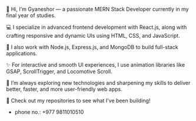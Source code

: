 👋 Hi, I'm Gyaneshor — a passionate MERN Stack Developer currently in my final year of studies.

💻 I specialize in advanced frontend development with React.js, along with crafting responsive and dynamic UIs using HTML, CSS, and JavaScript.

🔧 I also work with Node.js, Express.js, and MongoDB to build full-stack applications.

✨ For interactive and smooth UI experiences, I use animation libraries like GSAP, ScrollTrigger, and Locomotive Scroll.

🚀 I’m always exploring new technologies and sharpening my skills to deliver better, faster, and more user-friendly web apps.

📂 Check out my repositories to see what I’ve been building!

-  phone no.: +977 9811010510

<!---
gyaneshorsingh1/MaaSparsh is a ✨ special ✨ repository because its `README.md` (this file) appears on your GitHub profile.
You can click the Preview link to take a look at your changes.
--->
